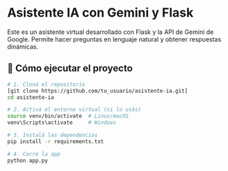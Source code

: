 # Asistente IA con Gemini y Flask

Este es un asistente virtual desarrollado con Flask y la API de Gemini de Google.
Permite hacer preguntas en lenguaje natural y obtener respuestas dinámicas.

## 🚀 Cómo ejecutar el proyecto

```bash
# 1. Cloná el repositorio
[git clone https://github.com/tu_usuario/asistente-ia.git]
cd asistente-ia

# 2. Activá el entorno virtual (si lo usás)
source venv/bin/activate  # Linux/macOS
venv\Scripts\activate     # Windows

# 3. Instalá las dependencias
pip install -r requirements.txt

# 4. Corré la app
python app.py

